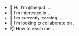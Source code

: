 - 👋 Hi, I’m @berjud ....
- 👀 I’m interested in ..
- 🌱 I’m currently learning ...
- 💞️ I’m looking to collaborate on .
- 📫 How to reach me ....

<!---
berjud/berjud is a ✨ special ✨ repository because its `README.md` (this file) appears on your GitHub profile.
You can click the Preview link to take a look at your changes.
--->
